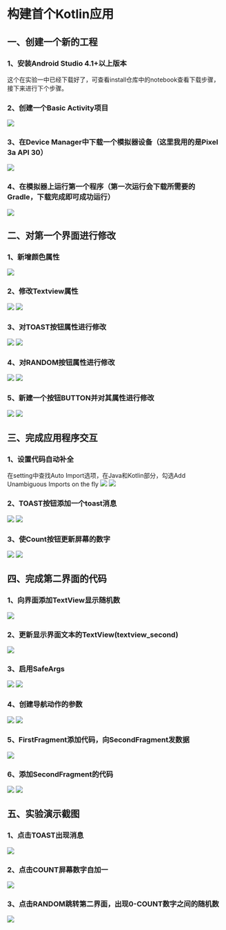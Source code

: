# 构建首个Kotlin应用
## 一、创建一个新的工程
### 1、安装Android Studio 4.1+以上版本
这个在实验一中已经下载好了，可查看install仓库中的notebook查看下载步骤，接下来进行下个步骤。
### 2、创建一个Basic Activity项目
![](https://github.com/Lin-haha/Kotlin/blob/master/img/img/1.png)
### 3、在Device Manager中下载一个模拟器设备（这里我用的是Pixel 3a API 30）
![](https://github.com/Lin-haha/Kotlin/blob/master/img/img/2.png)
### 4、在模拟器上运行第一个程序（第一次运行会下载所需要的Gradle，下载完成即可成功运行）
![](https://github.com/Lin-haha/Kotlin/blob/master/img/img/3.png)
## 二、对第一个界面进行修改
### 1、新增颜色属性
![](https://github.com/Lin-haha/Kotlin/blob/master/img/img/4.png)
### 2、修改Textview属性
![](https://github.com/Lin-haha/Kotlin/blob/master/img/img/5.png)
![](https://github.com/Lin-haha/Kotlin/blob/master/img/img/6.png)
### 3、对TOAST按钮属性进行修改
![](https://github.com/Lin-haha/Kotlin/blob/master/img/img/7.png)
![](https://github.com/Lin-haha/Kotlin/blob/master/img/img/8.png)
### 4、对RANDOM按钮属性进行修改
![](https://github.com/Lin-haha/Kotlin/blob/master/img/img/9.png)
![](https://github.com/Lin-haha/Kotlin/blob/master/img/img/10.png)
### 5、新建一个按钮BUTTON并对其属性进行修改
![](https://github.com/Lin-haha/Kotlin/blob/master/img/img/11.png)
![](https://github.com/Lin-haha/Kotlin/blob/master/img/img/12.png)
## 三、完成应用程序交互
### 1、设置代码自动补全
在setting中查找Auto Import选项，在Java和Kotlin部分，勾选Add Unambiguous Imports on the fly
![](https://github.com/Lin-haha/Kotlin/blob/master/img/img/13.png)
![](https://github.com/Lin-haha/Kotlin/blob/master/img/img/14.png)
### 2、TOAST按钮添加一个toast消息
![](https://github.com/Lin-haha/Kotlin/blob/master/img/img/15.png)
![](https://github.com/Lin-haha/Kotlin/blob/master/img/img/16.png)
### 3、使Count按钮更新屏幕的数字
![](https://github.com/Lin-haha/Kotlin/blob/master/img/img/17.png)
![](https://github.com/Lin-haha/Kotlin/blob/master/img/img/18.png)
## 四、完成第二界面的代码
### 1、向界面添加TextView显示随机数
![](https://github.com/Lin-haha/Kotlin/blob/master/img/img/19.png)
### 2、更新显示界面文本的TextView(textview_second)
![](https://github.com/Lin-haha/Kotlin/blob/master/img/img/20.png)
### 3、启用SafeArgs
![](https://github.com/Lin-haha/Kotlin/blob/master/img/img/21.png)
![](https://github.com/Lin-haha/Kotlin/blob/master/img/img/22.png)
### 4、创建导航动作的参数
![](https://github.com/Lin-haha/Kotlin/blob/master/img/img/23.png)
![](https://github.com/Lin-haha/Kotlin/blob/master/img/img/24.png)
### 5、FirstFragment添加代码，向SecondFragment发数据
![](https://github.com/Lin-haha/Kotlin/blob/master/img/img/25.png)
### 6、添加SecondFragment的代码
![](https://github.com/Lin-haha/Kotlin/blob/master/img/img/26.png)
![](https://github.com/Lin-haha/Kotlin/blob/master/img/img/27.png)
## 五、实验演示截图
### 1、点击TOAST出现消息
![](https://github.com/Lin-haha/Kotlin/blob/master/img/img/28.png)
### 2、点击COUNT屏幕数字自加一
![](https://github.com/Lin-haha/Kotlin/blob/master/img/img/29.png)
### 3、点击RANDOM跳转第二界面，出现0-COUNT数字之间的随机数
![](https://github.com/Lin-haha/Kotlin/blob/master/img/img/30.png)
